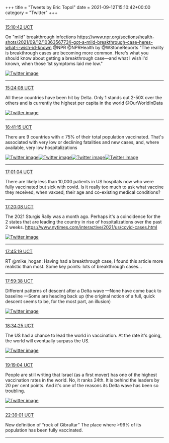 +++
title = "Tweets by Eric Topol" 
date = 2021-09-12T15:10:42+00:00
category = "Twitter"
+++


---

<a href="https://twitter.com/erictopol/status/1437071177839636481" target="_blank" rel="noreferer">15:10:42 UCT</a>

On "mild" breakthrough infections
https://www.npr.org/sections/health-shots/2021/09/12/1036356773/i-got-a-mild-breakthrough-case-heres-what-i-wish-id-known @NPR @NPRHealth by @WStoneReports 
"The reality is breakthrough cases are becoming more common. Here's what you should know about getting a breakthrough case—and what I wish I'd known, when those 1st symptoms laid me low." 

<a href="E_F_oEWVEAUVKpn.jpg"  ><img src="E_F_oEWVEAUVKpn.jpg" alt="Twitter image" ></img></a>

---

<a href="https://twitter.com/erictopol/status/1437074558020829191" target="_blank" rel="noreferer">15:24:08 UCT</a>

All these countries have been hit by Delta. Only 1 stands out 2-50X over the others and is currently the highest per capita in the world @OurWorldInData 

<a href="E_GDlzqVkAI33yi.jpg"  ><img src="E_GDlzqVkAI33yi.jpg" alt="Twitter image" ></img></a>

---

<a href="https://twitter.com/erictopol/status/1437093963836526593" target="_blank" rel="noreferer">16:41:15 UCT</a>

There are 9 countries with ≥ 75% of their total population vaccinated. 
That's associated with very low or declining fatalities and new cases, and, where available, very low hospitalizations 

<a href="E_GTvKWVEAIEVSR.jpg"  ><img src="E_GTvKWVEAIEVSR.jpg" alt="Twitter image" ></img></a><a href="E_GUMyFVgAMVahq.jpg"  ><img src="E_GUMyFVgAMVahq.jpg" alt="Twitter image" ></img></a><a href="E_GUN87VIAUTKlU.jpg"  ><img src="E_GUN87VIAUTKlU.jpg" alt="Twitter image" ></img></a><a href="E_GUPpEVQAQeniU.jpg"  ><img src="E_GUPpEVQAQeniU.jpg" alt="Twitter image" ></img></a>

---

<a href="https://twitter.com/erictopol/status/1437098948993302529" target="_blank" rel="noreferer">17:01:04 UCT</a>

There are likely less than 10,000 patients in US hospitals now who were fully vaccinated but sick with covid. Is it really too much to ask what vaccine they received, when vaxxed, their age and co-existing medical conditions?



---

<a href="https://twitter.com/erictopol/status/1437103749378371589" target="_blank" rel="noreferer">17:20:08 UCT</a>

The 2021 Sturgis Rally was a month ago. Perhaps it's a coincidence for the 2 states that are leading the country in rise of hospitalizations over the past 2 weeks. 
https://www.nytimes.com/interactive/2021/us/covid-cases.html 

<a href="E_Gd992VgAEDHM6.jpg"  ><img src="E_Gd992VgAEDHM6.jpg" alt="Twitter image" ></img></a>

---

<a href="https://twitter.com/erictopol/status/1437110086095159300" target="_blank" rel="noreferer">17:45:19 UCT</a>

RT @mike_hogan: Having had a breakthrough case, I  found this article more realistic than most. Some key points: lots of breakthrough cases…



---

<a href="https://twitter.com/erictopol/status/1437113690810056706" target="_blank" rel="noreferer">17:59:38 UCT</a>

Different patterns of descent after a Delta wave
—None have come back to baseline
—Some are heading back up
(the original notion of a full, quick descent seems to be, for the most part, an illusion) 

<a href="E_GmdTlUUAMcTI_.jpg"  ><img src="E_GmdTlUUAMcTI_.jpg" alt="Twitter image" ></img></a>

---

<a href="https://twitter.com/erictopol/status/1437122441793314818" target="_blank" rel="noreferer">18:34:25 UCT</a>

The US had a chance to lead the world in vaccination.
At the rate it's going, the world will eventually surpass the US. 

<a href="E_GvJMnVcAAF1n7.jpg"  ><img src="E_GvJMnVcAAF1n7.jpg" alt="Twitter image" ></img></a>

---

<a href="https://twitter.com/erictopol/status/1437133680338608128" target="_blank" rel="noreferer">19:19:04 UCT</a>

People are still writing that Israel (as a first mover) has one of the highest vaccination rates in the world.
No, it ranks 24th. 
It is behind the leaders by 20 per cent points. And it's one of the reasons its Delta wave has been so troubling. 

<a href="E_G5EZKVEAIaNni.jpg"  ><img src="E_G5EZKVEAIaNni.jpg" alt="Twitter image" ></img></a>

---

<a href="https://twitter.com/erictopol/status/1437183997570809856" target="_blank" rel="noreferer">22:39:01 UCT</a>

New definition of “rock of Gibraltar”
The place where &gt;99% of its population has been fully vaccinated.



---